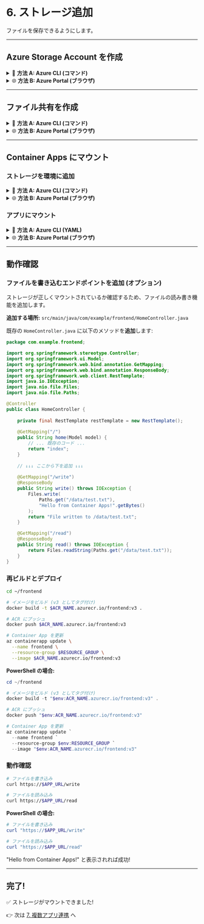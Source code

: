 # 6. ストレージ追加

ファイルを保存できるようにします。

---

## Azure Storage Account を作成

<details>
<summary>📘 <b>方法 A: Azure CLI (コマンド)</b></summary>

```bash
# ストレージアカウント名 (グローバルで一意)
export STORAGE_NAME="storage$(date +%s)"

# 作成
az storage account create \
  --name $STORAGE_NAME \
  --resource-group $RESOURCE_GROUP \
  --location $LOCATION \
  --sku Standard_LRS
```

**PowerShell の場合:**
```powershell
# ストレージアカウント名 (グローバルで一意)
$env:STORAGE_NAME = "storage$((Get-Date).Ticks)"

# 作成
az storage account create `
  --name $env:STORAGE_NAME `
  --resource-group $env:RESOURCE_GROUP `
  --location $env:LOCATION `
  --sku Standard_LRS
```

</details>

<details>
<summary>🌐 <b>方法 B: Azure Portal (ブラウザ)</b></summary>

1. [Azure Portal](https://portal.azure.com/) で「リソースの作成」
2. 「ストレージ アカウント」を検索して選択
3. 基本設定:
   - **リソース グループ**: セクション 1 で設定した名前
   - **ストレージ アカウント名**: 一意の名前 (例: `storage12345`)
   - **リージョン**: `Japan East`
   - **パフォーマンス**: `Standard`
   - **冗長性**: `ローカル冗長ストレージ (LRS)`
4. 「確認および作成」→「作成」

**ポータルで作成した場合の環境変数設定:**

```bash
# ポータルで入力したストレージアカウント名を設定
export STORAGE_NAME="storage12345"  # あなたが入力した名前に置き換え
```

**PowerShell の場合:**
```powershell
$env:STORAGE_NAME = "storage12345"  # あなたが入力した名前に置き換え
```

</details>

---

## ファイル共有を作成

<details>
<summary>📘 <b>方法 A: Azure CLI (コマンド)</b></summary>

```bash
# 接続文字列を取得
export STORAGE_KEY=$(az storage account keys list \
  --account-name $STORAGE_NAME \
  --query '[0].value' -o tsv)

# ファイル共有を作成
az storage share create \
  --name appdata \
  --account-name $STORAGE_NAME \
  --account-key $STORAGE_KEY
```

**PowerShell の場合:**
```powershell
# 接続文字列を取得
$env:STORAGE_KEY = az storage account keys list `
  --account-name $env:STORAGE_NAME `
  --query '[0].value' -o tsv

# ファイル共有を作成
az storage share create `
  --name appdata `
  --account-name $env:STORAGE_NAME `
  --account-key $env:STORAGE_KEY
```

</details>

<details>
<summary>🌐 <b>方法 B: Azure Portal (ブラウザ)</b></summary>

1. 作成したストレージアカウントを開く
2. 左メニュー「ファイル共有」をクリック
3. 「+ ファイル共有」をクリック
4. 以下を入力:
   - **名前**: `appdata`
   - **クォータ**: デフォルトのまま (5120 GiB)
5. 「作成」

**ポータルで作成した場合の環境変数設定 (後で使用):**

アクセスキーを環境変数に設定しておきます:

1. ストレージアカウントを開く
2. 左メニュー「アクセス キー」をクリック
3. 「キーの表示」をクリック
4. **key1** の「キー」をコピー

```bash
# コピーしたキーを設定
export STORAGE_KEY="<コピーしたキー>"
```

**PowerShell の場合:**
```powershell
$env:STORAGE_KEY = "<コピーしたキー>"
```

</details>

---

## Container Apps にマウント

### ストレージを環境に追加

<details>
<summary>📘 <b>方法 A: Azure CLI (コマンド)</b></summary>

```bash
az containerapp env storage set \
  --name $ACA_ENV \
  --resource-group $RESOURCE_GROUP \
  --storage-name mystorage \
  --azure-file-account-name $STORAGE_NAME \
  --azure-file-account-key $STORAGE_KEY \
  --azure-file-share-name appdata \
  --access-mode ReadWrite
```

**PowerShell の場合:**
```powershell
az containerapp env storage set `
  --name $env:ACA_ENV `
  --resource-group $env:RESOURCE_GROUP `
  --storage-name mystorage `
  --azure-file-account-name $env:STORAGE_NAME `
  --azure-file-account-key $env:STORAGE_KEY `
  --azure-file-share-name appdata `
  --access-mode ReadWrite
```

</details>

<details>
<summary>🌐 <b>方法 B: Azure Portal (ブラウザ)</b></summary>

1. セクション 4 で作成した Container Apps Environment を開く
2. 左メニュー「Azure Files」をクリック
3. 「+ 追加」をクリック
4. 以下を入力:
   - **名前**: `mystorage`
   - **ストレージ アカウント名**: 作成したストレージアカウントを選択
   - **ストレージ アカウント キー**: ストレージアカウントの「アクセス キー」からコピー
   - **ファイル共有名**: `appdata`
   - **アクセス モード**: `読み取り/書き込み`
5. 「追加」

</details>

### アプリにマウント

<details>
<summary>📘 <b>方法 A: Azure CLI (YAML)</b></summary>

> 💡 **注意**: このYAML例は参考用です。実際には、後述の「動作確認」セクションでコードを更新してから `frontend:v3` として再デプロイします。Portal方式を使う場合は、後述のPortal手順（方法B）を参照してください。

参考: `mount-config.yaml` の例:

```yaml
properties:
  template:
    containers:
      - name: frontend
        image: <your-acr-name>.azurecr.io/frontend:v3
        volumeMounts:
          - volumeName: storage
            mountPath: /data
    volumes:
      - name: storage
        storageType: AzureFile
        storageName: mystorage
```

**注意:** `<your-acr-name>` を実際の ACR 名に置き換えてください（例: `acrworkshop12345`）。

### 適用 (参考)

```bash
az containerapp update \
  --name frontend \
  --resource-group $RESOURCE_GROUP \
  --yaml mount-config.yaml
```

**PowerShell の場合:**
```powershell
az containerapp update `
  --name frontend `
  --resource-group $env:RESOURCE_GROUP `
  --yaml mount-config.yaml
```

> 💡 **実際の手順**: YAMLを使わず、後述の「動作確認」セクションでコードを更新して `v3` イメージとして再デプロイする方が簡単です。

</details>

<details>
<summary>🌐 <b>方法 B: Azure Portal (ブラウザ)</b></summary>

1. Container App (`frontend`) を開く
2. 「リビジョン管理」→「新しいリビジョンの作成」
3. 「コンテナー」セクションで既存のコンテナーを選択
4. 「ボリューム マウント」タブ:
   - 「+ 追加」をクリック
   - **ボリュームの種類**: `Azure Files`
   - **ストレージ名**: `mystorage` (先ほど作成したもの)
   - **マウント パス**: `/data`
5. 「保存」→「作成」

</details>

---

## 動作確認

### ファイルを書き込むエンドポイントを追加 (オプション)

ストレージが正しくマウントされているか確認するため、ファイルの読み書き機能を追加します。

**追加する場所:** `src/main/java/com/example/frontend/HomeController.java`

既存の `HomeController.java` に以下のメソッドを**追加**します:

```java
package com.example.frontend;

import org.springframework.stereotype.Controller;
import org.springframework.ui.Model;
import org.springframework.web.bind.annotation.GetMapping;
import org.springframework.web.bind.annotation.ResponseBody;
import org.springframework.web.client.RestTemplate;
import java.io.IOException;
import java.nio.file.Files;
import java.nio.file.Paths;

@Controller
public class HomeController {
    
    private final RestTemplate restTemplate = new RestTemplate();
    
    @GetMapping("/")
    public String home(Model model) {
        // ... 既存のコード ...
        return "index";
    }
    
    // ↓↓↓ ここから下を追加 ↓↓↓
    
    @GetMapping("/write")
    @ResponseBody
    public String write() throws IOException {
        Files.write(
            Paths.get("/data/test.txt"), 
            "Hello from Container Apps!".getBytes()
        );
        return "File written to /data/test.txt";
    }

    @GetMapping("/read")
    @ResponseBody
    public String read() throws IOException {
        return Files.readString(Paths.get("/data/test.txt"));
    }
}
```

### 再ビルドとデプロイ

```bash
cd ~/frontend

# イメージをビルド (v3 としてタグ付け)
docker build -t $ACR_NAME.azurecr.io/frontend:v3 .

# ACR にプッシュ
docker push $ACR_NAME.azurecr.io/frontend:v3

# Container App を更新
az containerapp update \
  --name frontend \
  --resource-group $RESOURCE_GROUP \
  --image $ACR_NAME.azurecr.io/frontend:v3
```

**PowerShell の場合:**
```powershell
cd ~/frontend

# イメージをビルド (v3 としてタグ付け)
docker build -t "$env:ACR_NAME.azurecr.io/frontend:v3" .

# ACR にプッシュ
docker push "$env:ACR_NAME.azurecr.io/frontend:v3"

# Container App を更新
az containerapp update `
  --name frontend `
  --resource-group $env:RESOURCE_GROUP `
  --image "$env:ACR_NAME.azurecr.io/frontend:v3"
```

### 動作確認

```bash
# ファイルを書き込み
curl https://$APP_URL/write

# ファイルを読み込み
curl https://$APP_URL/read
```

**PowerShell の場合:**
```powershell
# ファイルを書き込み
curl "https://$APP_URL/write"

# ファイルを読み込み
curl "https://$APP_URL/read"
```

"Hello from Container Apps!" と表示されれば成功!

---

## 完了!

✅ ストレージがマウントできました!

👉 次は [7. 複数アプリ連携](./07-multiapp.md) へ
